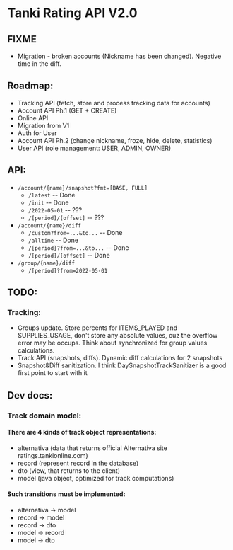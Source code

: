 # Tanki Rating API V2.0

## FIXME

* Migration - broken accounts (Nickname has been changed). Negative time in the diff.

## Roadmap: 

* Tracking API (fetch, store and process tracking data for accounts)
* Account API Ph.1 (GET + CREATE)
* Online API
* Migration from V1
* Auth for User
* Account API Ph.2 (change nickname, froze, hide, delete, statistics)
* User API (role management: USER, ADMIN, OWNER)

## API: 

* `/account/{name}/snapshot?fmt=[BASE, FULL]`
  * `/latest` -- Done
  * `/init` -- Done
  * `/2022-05-01` -- ???
  * `/[period]/[offset]` -- ???
* `/account/{name}/diff`
  * `/custom?from=...&to...`  -- Done
  * `/alltime` -- Done
  * `/[period]?from=...&to...` -- Done
  * `/[period]/[offset]` -- Done
* `/group/{name}/diff`
  * `/[period]?from=2022-05-01`

## TODO:

### Tracking: 
* Groups update. Store percents for ITEMS_PLAYED and SUPPLIES_USAGE, don't store any
absolute values, cuz the overflow error may be occups.
Think about synchronized for group values calculations. 
* Track API (snapshots, diffs). Dynamic diff calculations for 2 snapshots
* Snapshot&Diff sanitization. I think DaySnapshotTrackSanitizer is a good first point to start with it

## Dev docs:

### Track domain model:

#### There are 4 kinds of track object representations:

* alternativa (data that returns official Alternativa site ratings.tankionline.com)
* record (represent record in the database)
* dto (view, that returns to the client)
* model (java object, optimized for track computations)

#### Such transitions must be implemented:

* alternativa -> model
* record -> model
* record -> dto 
* model -> record
* model -> dto


